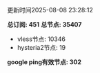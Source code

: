 更新时间2025-08-08 23:28:12

**总订阅: 451**
**总节点: 35407**
- vless节点: 10346
- hysteria2节点: 19

**google ping有效节点: 302**
